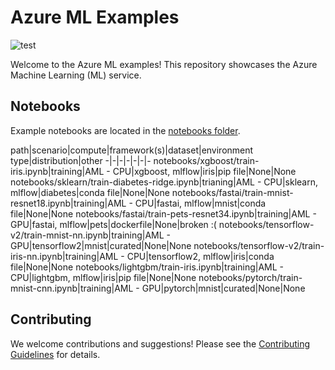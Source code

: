 
# Azure ML Examples

![test](https://github.com/Azure/azureml-examples/workflows/test/badge.svg)

Welcome to the Azure ML examples! This repository showcases the Azure Machine Learning (ML) service.

## Notebooks

Example notebooks are located in the [notebooks folder](notebooks).

path|scenario|compute|framework(s)|dataset|environment type|distribution|other
-|-|-|-|-|-|-
notebooks/xgboost/train-iris.ipynb|training|AML - CPU|xgboost, mlflow|iris|pip file|None|None
notebooks/sklearn/train-diabetes-ridge.ipynb|trianing|AML - CPU|sklearn, mlflow|diabetes|conda file|None|None
notebooks/fastai/train-mnist-resnet18.ipynb|training|AML - CPU|fastai, mlflow|mnist|conda file|None|None
notebooks/fastai/train-pets-resnet34.ipynb|training|AML - GPU|fastai, mlflow|pets|dockerfile|None|broken :(
notebooks/tensorflow-v2/train-mnist-nn.ipynb|training|AML - GPU|tensorflow2|mnist|curated|None|None
notebooks/tensorflow-v2/train-iris-nn.ipynb|training|AML - CPU|tensorflow2, mlflow|iris|conda file|None|None
notebooks/lightgbm/train-iris.ipynb|training|AML - CPU|lightgbm, mlflow|iris|pip file|None|None
notebooks/pytorch/train-mnist-cnn.ipynb|training|AML - GPU|pytorch|mnist|curated|None|None

## Contributing

We welcome contributions and suggestions! Please see the [Contributing Guidelines](CONTRIBUTING.md) for details.
